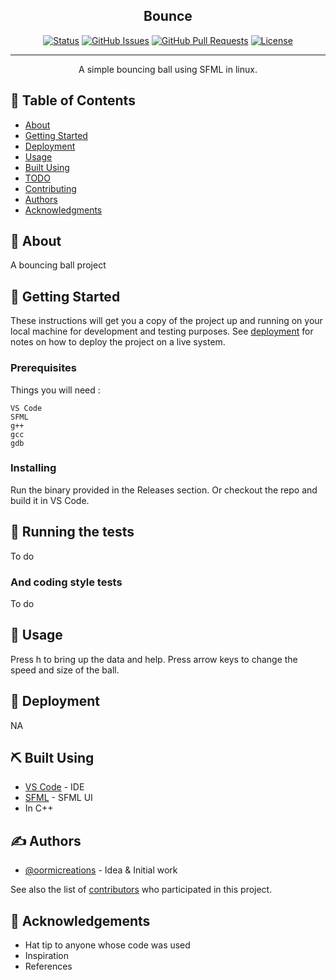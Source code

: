 <!--
<p align="center">
  <a href="" rel="noopener">
 <img width=200px height=200px src="https://i.imgur.com/6wj0hh6.jpg" alt="Project logo"></a>
</p>
-->

<h2 align="center">Bounce</h2>

<div align="center">

[![Status](https://img.shields.io/badge/status-active-success.svg)]()
[![GitHub Issues](https://img.shields.io/github/issues/oormicreations/Bounce.svg)](https://github.com/oormicreations/Bounce/issues)
[![GitHub Pull Requests](https://img.shields.io/github/issues-pr/oormicreations/Bounce.svg)](https://github.com/oormicreations/Bounce/pulls)
[![License](https://img.shields.io/badge/license-MIT-blue.svg)](/LICENSE)

</div>

---

<p align="center"> A simple bouncing ball using SFML in linux.
    <br> 
</p>

## 📝 Table of Contents

- [About](#about)
- [Getting Started](#getting_started)
- [Deployment](#deployment)
- [Usage](#usage)
- [Built Using](#built_using)
- [TODO](../TODO.md)
- [Contributing](../CONTRIBUTING.md)
- [Authors](#authors)
- [Acknowledgments](#acknowledgement)

## 🧐 About <a name = "about"></a>

A bouncing ball project

## 🏁 Getting Started <a name = "getting_started"></a>

These instructions will get you a copy of the project up and running on your local machine for development and testing purposes. See [deployment](#deployment) for notes on how to deploy the project on a live system.

### Prerequisites

Things you will need :

```
VS Code
SFML
g++
gcc
gdb

```

### Installing

Run the binary provided in the Releases section.
Or checkout the repo and build it in VS Code.

## 🔧 Running the tests <a name = "tests"></a>

To do

### And coding style tests

To do

## 🎈 Usage <a name="usage"></a>

Press h to bring up the data and help.
Press arrow keys to change the speed and size of the ball.

## 🚀 Deployment <a name = "deployment"></a>

NA

## ⛏️ Built Using <a name = "built_using"></a>

- [VS Code](https://www.code.visualstudio.com/) - IDE
- [SFML](https://sfml-dev.org/) - SFML UI
- In C++

## ✍️ Authors <a name = "authors"></a>

- [@oormicreations](https://github.com/oormicreations) - Idea & Initial work

See also the list of [contributors](https://github.com/oormicreations/Bounce/contributors) who participated in this project.

## 🎉 Acknowledgements <a name = "acknowledgement"></a>

- Hat tip to anyone whose code was used
- Inspiration
- References
